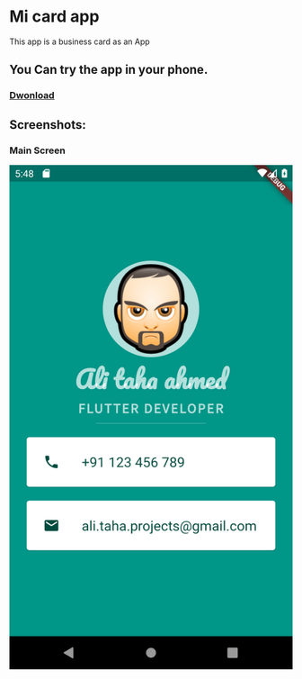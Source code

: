 # Mi card app

 This app is a business card as an App  
## You Can try the app in your phone.

### [Dwonload](https://github.com/ali-taha-projects/flutter-projects/raw/master/magic_ball_app/flutter-apks/app.apk)

## Screenshots:

### Main Screen
![](screenshots/1.png)
